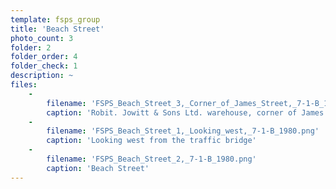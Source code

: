 ```yaml
---
template: fsps_group
title: 'Beach Street'
photo_count: 3
folder: 2
folder_order: 4
folder_check: 1
description: ~
files:
    -
        filename: 'FSPS_Beach_Street_3,_Corner_of_James_Street,_7-1-B_1980.png'
        caption: 'Robit. Jowitt & Sons Ltd. warehouse, corner of James Street'
    -
        filename: 'FSPS_Beach_Street_1,_Looking_west,_7-1-B_1980.png'
        caption: 'Looking west from the traffic bridge'
    -
        filename: 'FSPS_Beach_Street_2,_7-1-B_1980.png'
        caption: 'Beach Street'
---
```

